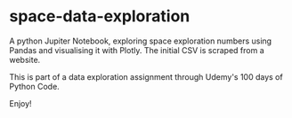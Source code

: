 # space-data-exploration

A python Jupiter Notebook, exploring space exploration numbers using Pandas and visualising it with Plotly. The initial CSV is scraped from a website. 

This is part of a data exploration assignment through Udemy's 100 days of Python Code.

Enjoy!